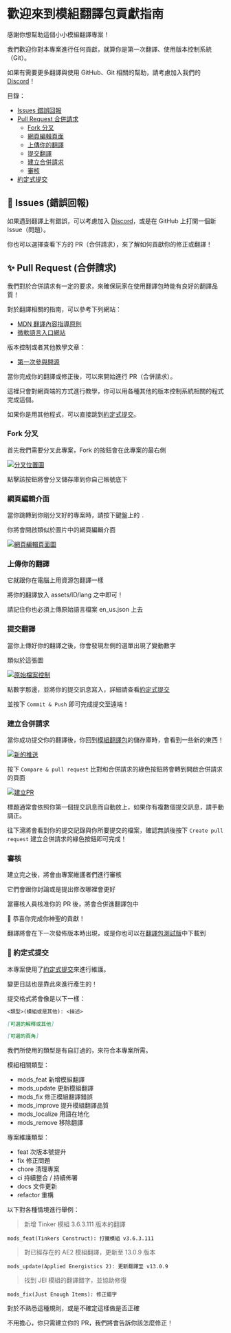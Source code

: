 # 歡迎來到模組翻譯包貢獻指南

感謝你想幫助這個小小模組翻譯專案！

我們歡迎你對本專案進行任何貢獻，就算你是第一次翻譯、使用版本控制系統（Git）。

如果有需要更多翻譯與使用 GitHub、Git 相關的幫助，請考慮加入我們的 [Discord][discord-invite]！

目錄：

- [Issues 錯誤回報](#-issues-錯誤回報)
- [Pull Request 合併請求](#-pull-request-合併請求)
  - [Fork 分叉](#fork-分叉)
  - [網頁編輯頁面](#網頁編輯介面)
  - [上傳你的翻譯](#上傳你的翻譯)
  - [提交翻譯](#提交翻譯)
  - [建立合併請求](#建立合併請求)
  - [審核](#審核)
- [約定式提交](#-約定式提交)

## 🐞 Issues (錯誤回報)

如果遇到翻譯上有錯誤，可以考慮加入 [Discord][discord-invite]，或是在 GitHub 上打開一個新 Issue（問題）。

你也可以選擇查看下方的 PR（合併請求），來了解如何貢獻你的修正或翻譯！

## ✨ Pull Request (合併請求)

我們對於合併請求有一定的要求，來確保玩家在使用翻譯包時能有良好的翻譯品質！

對於翻譯相關的指南，可以參考下列網站：

- [MDN 翻譯內容指導原則][mdn-translate-guide]
- [微軟語言入口網站][microsoft-lang-portal]

版本控制或者其他教學文章：

- [第一次參與開源][first-contributions]

當你完成你的翻譯或修正後，可以來開始進行 PR（合併請求）。

這裡只會對網頁端的方式進行教學，你可以用各種其他的版本控制系統相關的程式完成這個。

如果你是用其他程式，可以直接跳到[約定式提交](#-約定式提交)。

### Fork 分叉

首先我們需要分叉此專案，Fork 的按鈕會在此專案的最右側

[![分叉位置圖](./assets/Forking.png)](./assets/Forking.png)

點擊該按鈕將會分叉儲存庫到你自己帳號底下

### 網頁編輯介面

當你跳轉到你剛分叉好的專案時，請按下鍵盤上的 ``.``

你將會開啟類似於圖片中的網頁編輯介面

[![網頁編輯頁面圖](./assets/WebEditor.png)](./assets/WebEditor.png)

### 上傳你的翻譯

它就跟你在電腦上用資源包翻譯一樣

將你的翻譯放入 assets/ID/lang 之中即可！

請記住你也必須上傳原始語言檔案 en_us.json 上去

### 提交翻譯

當你上傳好你的翻譯之後，你會發現左側的選單出現了變動數字

類似於這張圖

[![原始檔案控制](./assets/SourceControl.png)](./assets/SourceControl.png)

點數字那邊，並將你的提交訊息寫入，詳細請查看[約定式提交](#-約定式提交)

並按下 ``Commit & Push`` 即可完成提交至遠端！

### 建立合併請求

當你成功提交你的翻譯後，你回到[模組翻譯包][github]的儲存庫時，會看到一些新的東西！

[![新的推送](./assets/CompareChange.png)](./assets/CompareChange.png)

按下 ``Compare & pull request`` 比對和合併請求的綠色按鈕將會轉到開啟合併請求的頁面

[![建立PR](./assets/OpenPR.png)](./assets/OpenPR.png)

標題通常會依照你第一個提交訊息而自動放上，如果你有複數個提交訊息，請手動調正。

往下滑將會看到你的提交記錄與你所要提交的檔案，確認無誤後按下 ``Create pull request`` 建立合併請求的綠色按鈕即可完成！

### 審核

建立完之後，將會由專案維護者們進行審核

它們會跟你討論或是提出修改哪裡會更好

當審核人員核准你的 PR 後，將會合併進翻譯包中

🎉 恭喜你完成你神聖的貢獻！

翻譯將會在下一次發佈版本時出現，或是你也可以在[翻譯包測試版][pre-release]中下載到

### 📖 約定式提交

本專案使用了[約定式提交][conventionalcommits]來進行維護。

變更日誌也是靠此來進行產生的！

提交格式將會像是以下一樣：

```md
<類型>(模組或是其他): <描述>

[可選的解釋或其他]

[可選的頁角]
```

我們所使用的類型是有自訂過的，來符合本專案所需。

模組相關類型：

- mods_feat 新增模組翻譯
- mods_update 更新模組翻譯
- mods_fix 修正模組翻譯錯誤
- mods_improve 提升模組翻譯品質
- mods_localize 用語在地化
- mods_remove 移除翻譯

專案維護類型：

- feat 次版本號提升
- fix 修正問題
- chore 清理專案
- ci 持續整合 / 持續佈署
- docs 文件更新
- refactor 重構

以下對各種情境進行舉例：

> 新增 Tinker 模組 3.6.3.111 版本的翻譯

```commit
mods_feat(Tinkers Construct): 打鐵模組 v3.6.3.111
```

> 對已經存在的 AE2 模組翻譯，更新至 13.0.9 版本

```commit
mods_update(Applied Energistics 2): 更新翻譯至 v13.0.9
```

> 找到 JEI 模組的翻譯錯字，並協助修復

```commit
mods_fix(Just Enough Items): 修正錯字
```

對於不熟悉這種規則，或是不確定這樣做是否正確

不用擔心，你只需建立你的 PR，我們將會告訴你該怎麼修正！

<!-- 連結 -->
[github]: https://github.com/TeamKugimiya/ModsTranslationPack/
[pre-release]: https://github.com/TeamKugimiya/ModsTranslationPack/releases/tag/latest-build
[discord-invite]: https://discord.gg/7BbPMtygHU
[mdn-translate-guide]: https://github.com/mdn/translated-content/blob/main/docs/zh-tw/translation-guide.md
[microsoft-lang-portal]: https://www.microsoft.com/zh-tw/language/
[conventionalcommits]: https://www.conventionalcommits.org/zh-hant/v1.0.0/
[first-contributions]: https://github.com/firstcontributions/first-contributions/blob/main/translations/README.zh-tw.md
